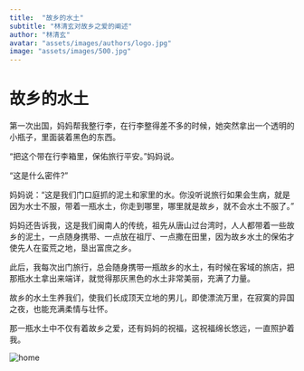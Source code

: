 ```yaml
---
title:  "故乡的水土"
subtitle: "林清玄对故乡之爱的阐述"
author: "林清玄"
avatar: "assets/images/authors/logo.jpg"
image: "assets/images/500.jpg"
---
```


# 故乡的水土
第一次出国，妈妈帮我整行李，在行李整得差不多的时候，她突然拿出一个透明的小瓶子，里面装着黑色的东西。

“把这个带在行李箱里，保佑旅行平安。”妈妈说。

“这是什么密件?”

妈妈说：“这是我们门口庭抓的泥土和家里的水。你没听说旅行如果会生病，就是因为水士不服，带着一瓶水土，你走到哪里，哪里就是故乡，就不会水土不服了。”

妈妈还告诉我，这是我们闽南人的传统，祖先从唐山过台湾时，人人都带着一些故乡的泥土，一点随身携带、一点放在祖厅、一点撒在田里，因为故乡水土的保佑才使先人在蛮荒之地，垦出富庶之乡。

此后，我每次出门旅行，总会随身携带一瓶故乡的水土，有时候在客域的旅店，把那瓶水土拿出来端详，就觉得那灰黑色的水土非常美丽，充满了力量。

故乡的水土生养我们，使我们长成顶天立地的男儿，即使漂流万里，在寂寞的异国之夜，也能充满柔情与壮怀。

那一瓶水土中不仅有着故乡之爱，还有妈妈的祝福，这祝福绵长悠远，一直照护着我。

![home](https://media4.giphy.com/media/uJiVG9uTwtq6tRqLLR/100.webp?cid=ecf05e47svsfgqm77nlsly6nx80b5l441uue0ngf15yhh3ad&rid=100.webp&ct=g)
